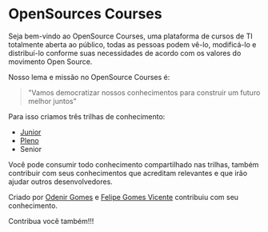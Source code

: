 # OpenSources Courses

Seja bem-vindo ao OpenSource Courses, uma plataforma de cursos de TI totalmente aberta ao público, todas as pessoas podem vê-lo, modificá-lo e distribuí-lo conforme suas necessidades de acordo com os valores do movimento Open Source.

Nosso lema e missão no OpenSource Courses é:

> "Vamos democratizar nossos conhecimentos para construir um futuro melhor juntos"

Para isso criamos três trilhas de conhecimento:

- [Junior](1.%20Junior/Introdução.md)
- [Pleno](2.%20Pleno/Introdução.md)
- Senior

Você pode consumir todo conhecimento compartilhado nas trilhas, também contribuir com seus conhecimentos que acreditam relevantes e que irão ajudar outros desenvolvedores.

Criado por [Odenir Gomes](https://github.com/odenirdev) e [Felipe Gomes Vicente](https://github.com/felipe-gomes-vicente) contribuiu com seu conhecimento.

Contribua você também!!!
